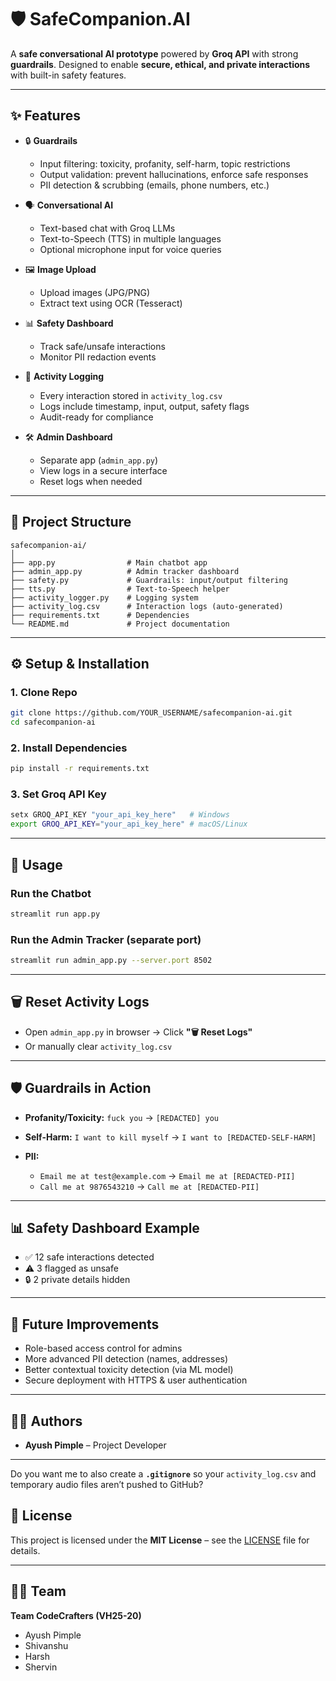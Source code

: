 # 🛡️ SafeCompanion.AI

A **safe conversational AI prototype** powered by **Groq API** with strong **guardrails**.
Designed to enable **secure, ethical, and private interactions** with built-in safety features.

---

## ✨ Features

* 🔒 **Guardrails**

  * Input filtering: toxicity, profanity, self-harm, topic restrictions
  * Output validation: prevent hallucinations, enforce safe responses
  * PII detection & scrubbing (emails, phone numbers, etc.)

* 🗣️ **Conversational AI**

  * Text-based chat with Groq LLMs
  * Text-to-Speech (TTS) in multiple languages
  * Optional microphone input for voice queries

* 🖼️ **Image Upload**

  * Upload images (JPG/PNG)
  * Extract text using OCR (Tesseract)

* 📊 **Safety Dashboard**

  * Track safe/unsafe interactions
  * Monitor PII redaction events

* 📜 **Activity Logging**

  * Every interaction stored in `activity_log.csv`
  * Logs include timestamp, input, output, safety flags
  * Audit-ready for compliance

* 🛠️ **Admin Dashboard**

  * Separate app (`admin_app.py`)
  * View logs in a secure interface
  * Reset logs when needed

---

## 📂 Project Structure

```
safecompanion-ai/
│
├── app.py                # Main chatbot app
├── admin_app.py          # Admin tracker dashboard
├── safety.py             # Guardrails: input/output filtering
├── tts.py                # Text-to-Speech helper
├── activity_logger.py    # Logging system
├── activity_log.csv      # Interaction logs (auto-generated)
├── requirements.txt      # Dependencies
└── README.md             # Project documentation
```

---

## ⚙️ Setup & Installation

### 1. Clone Repo

```bash
git clone https://github.com/YOUR_USERNAME/safecompanion-ai.git
cd safecompanion-ai
```

### 2. Install Dependencies

```bash
pip install -r requirements.txt
```

### 3. Set Groq API Key

```bash
setx GROQ_API_KEY "your_api_key_here"   # Windows
export GROQ_API_KEY="your_api_key_here" # macOS/Linux
```

---

## 🚀 Usage

### Run the Chatbot

```bash
streamlit run app.py
```

### Run the Admin Tracker (separate port)

```bash
streamlit run admin_app.py --server.port 8502
```

---

## 🗑️ Reset Activity Logs

* Open `admin_app.py` in browser → Click **"🗑️ Reset Logs"**
* Or manually clear `activity_log.csv`

---

## 🛡️ Guardrails in Action

* **Profanity/Toxicity:** `fuck you` → `[REDACTED] you`
* **Self-Harm:** `I want to kill myself` → `I want to [REDACTED-SELF-HARM]`
* **PII:**

  * `Email me at test@example.com` → `Email me at [REDACTED-PII]`
  * `Call me at 9876543210` → `Call me at [REDACTED-PII]`

---

## 📊 Safety Dashboard Example

* ✅ 12 safe interactions detected
* ⚠️ 3 flagged as unsafe
* 🔒 2 private details hidden

---

## 🔮 Future Improvements

* Role-based access control for admins
* More advanced PII detection (names, addresses)
* Better contextual toxicity detection (via ML model)
* Secure deployment with HTTPS & user authentication

---

## 👨‍💻 Authors

* **Ayush Pimple** – Project Developer

---

Do you want me to also create a **`.gitignore`** so your `activity_log.csv` and temporary audio files aren’t pushed to GitHub?


## 📜 License

This project is licensed under the **MIT License** – see the [LICENSE](LICENSE) file for details.

---

## 👨‍💻 Team

**Team CodeCrafters (VH25-20)**

* Ayush Pimple
* Shivanshu
* Harsh
* Shervin
